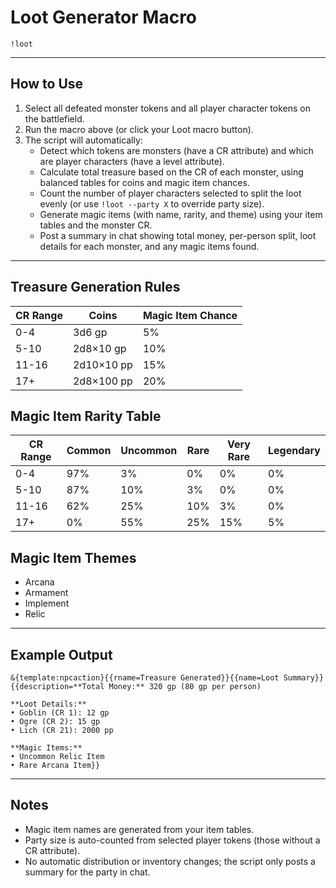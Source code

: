 # Loot Generator Macro

```
!loot
```

---

## How to Use

1. Select all defeated monster tokens and all player character tokens on the battlefield.
2. Run the macro above (or click your Loot macro button).
3. The script will automatically:
   - Detect which tokens are monsters (have a CR attribute) and which are player characters (have a level attribute).
   - Calculate total treasure based on the CR of each monster, using balanced tables for coins and magic item chances.
   - Count the number of player characters selected to split the loot evenly (or use `!loot --party X` to override party size).
   - Generate magic items (with name, rarity, and theme) using your item tables and the monster CR.
   - Post a summary in chat showing total money, per-person split, loot details for each monster, and any magic items found.

---

## Treasure Generation Rules

| CR Range | Coins         | Magic Item Chance |
|----------|--------------|------------------|
| 0-4      | 3d6 gp       | 5%               |
| 5-10     | 2d8×10 gp    | 10%              |
| 11-16    | 2d10×10 pp   | 15%              |
| 17+      | 2d8×100 pp   | 20%              |

## Magic Item Rarity Table

| CR Range | Common | Uncommon | Rare | Very Rare | Legendary |
|----------|--------|----------|------|-----------|-----------|
| 0-4      | 97%    | 3%       | 0%   | 0%        | 0%        |
| 5-10     | 87%    | 10%      | 3%   | 0%        | 0%        |
| 11-16    | 62%    | 25%      | 10%  | 3%        | 0%        |
| 17+      | 0%     | 55%      | 25%  | 15%       | 5%        |

## Magic Item Themes
- Arcana
- Armament
- Implement
- Relic

---

## Example Output

```
&{template:npcaction}{{rname=Treasure Generated}}{{name=Loot Summary}}
{{description=**Total Money:** 320 gp (80 gp per person)

**Loot Details:**
• Goblin (CR 1): 12 gp
• Ogre (CR 2): 15 gp
• Lich (CR 21): 2000 pp

**Magic Items:**
• Uncommon Relic Item
• Rare Arcana Item}}
```

---

## Notes
- Magic item names are generated from your item tables.
- Party size is auto-counted from selected player tokens (those without a CR attribute).
- No automatic distribution or inventory changes; the script only posts a summary for the party in chat.
